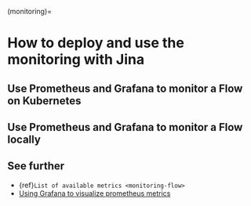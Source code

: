 (monitoring)=
# How to deploy and use the monitoring with Jina

## Use Prometheus and Grafana to monitor a Flow on Kubernetes

## Use Prometheus and Grafana to monitor a Flow locally

## See further

- {ref}`List of available metrics <monitoring-flow>`
- [Using Grafana to visualize prometheus metrics](https://grafana.com/docs/grafana/latest/getting-started/getting-started-prometheus/)
